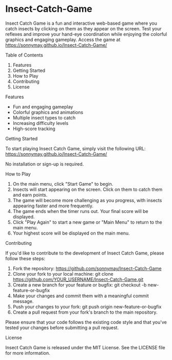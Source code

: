 # Insect-Catch-Game

Insect Catch Game is a fun and interactive web-based game where you catch insects by clicking on them as they appear on the screen. Test your reflexes and improve your hand-eye coordination while enjoying the colorful graphics and engaging gameplay. Access the game at https://sonnymay.github.io/Insect-Catch-Game/

Table of Contents
1. Features
2. Getting Started
3. How to Play
4. Contributing
5. License

Features
- Fun and engaging gameplay
- Colorful graphics and animations
- Multiple insect types to catch
- Increasing difficulty levels
- High-score tracking

Getting Started

To start playing Insect Catch Game, simply visit the following URL: https://sonnymay.github.io/Insect-Catch-Game/

No installation or sign-up is required.

How to Play
1. On the main menu, click "Start Game" to begin.
2. Insects will start appearing on the screen. Click on them to catch them and earn points.
3. The game will become more challenging as you progress, with insects appearing faster and more frequently.
4. The game ends when the timer runs out. Your final score will be displayed.
5. Click "Play Again" to start a new game or "Main Menu" to return to the main menu.
6. Your highest score will be displayed on the main menu.

Contributing

If you'd like to contribute to the development of Insect Catch Game, please follow these steps:

1. Fork the repository: https://github.com/sonnymay/Insect-Catch-Game
2. Clone your fork to your local machine: git clone https://github.com/YOUR_USERNAME/Insect-Catch-Game.git
3. Create a new branch for your feature or bugfix: git checkout -b new-feature-or-bugfix
4. Make your changes and commit them with a meaningful commit message.
5. Push your changes to your fork: git push origin new-feature-or-bugfix
6. Create a pull request from your fork's branch to the main repository.

Please ensure that your code follows the existing code style and that you've tested your changes before submitting a pull request.

License

Insect Catch Game is released under the MIT License. See the LICENSE file for more information.
